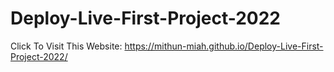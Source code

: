 # Deploy-Live-First-Project-2022

Click To Visit This Website: https://mithun-miah.github.io/Deploy-Live-First-Project-2022/
